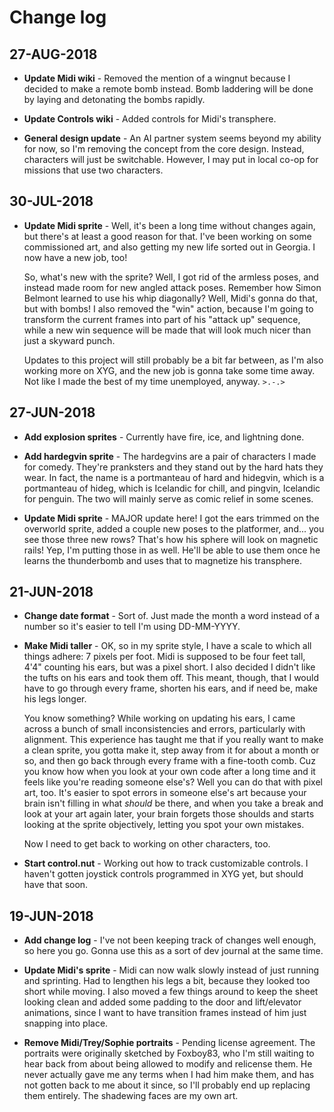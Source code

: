 # Change log

## 27-AUG-2018

* **Update Midi wiki** - Removed the mention of a wingnut because I decided to make a remote bomb instead. Bomb laddering will be done by laying and detonating the bombs rapidly.

* **Update Controls wiki** - Added controls for Midi's transphere.

* **General design update** - An AI partner system seems beyond my ability for now, so I'm removing the concept from the core design. Instead, characters will just be switchable. However, I may put in local co-op for missions that use two characters.

## 30-JUL-2018

* **Update Midi sprite** - Well, it's been a long time without changes again, but there's at least a good reason for that. I've been working on some commissioned art, and also getting my new life sorted out in Georgia. I now have a new job, too!

  So, what's new with the sprite? Well, I got rid of the armless poses, and instead made room for new angled attack poses. Remember how Simon Belmont learned to use his whip diagonally? Well, Midi's gonna do that, but with bombs! I also removed the "win" action, because I'm going to transform the current frames into part of his "attack up" sequence, while a new win sequence will be made that will look much nicer than just a skyward punch.
  
  Updates to this project will still probably be a bit far between, as I'm also working more on XYG, and the new job is gonna take some time away. Not like I made the best of my time unemployed, anyway. `>.-.>`

## 27-JUN-2018

* **Add explosion sprites** - Currently have fire, ice, and lightning done.

* **Add hardegvin sprite** - The hardegvins are a pair of characters I made for comedy. They're pranksters and they stand out by the hard hats they wear. In fact, the name is a portmanteau of hard and hidegvin, which is a portmanteau of hideg, which is Icelandic for chill, and pingvin, Icelandic for penguin. The two will mainly serve as comic relief in some scenes.

* **Update Midi sprite** - MAJOR update here! I got the ears trimmed on the overworld sprite, added a couple new poses to the platformer, and... you see those three new rows? That's how his sphere will look on magnetic rails! Yep, I'm putting those in as well. He'll be able to use them once he learns the thunderbomb and uses that to magnetize his transphere.

## 21-JUN-2018

* **Change date format** - Sort of. Just made the month a word instead of a number so it's easier to tell I'm using DD-MM-YYYY.

* **Make Midi taller** - OK, so in my sprite style, I have a scale to which all things adhere: 7 pixels per foot. Midi is supposed to be four feet tall, 4'4" counting his ears, but was a pixel short. I also decided I didn't like the tufts on his ears and took them off. This meant, though, that I would have to go through every frame, shorten his ears, and if need be, make his legs longer.

  You know something? While working on updating his ears, I came across a bunch of small inconsistencies and errors, particularly with alignment. This experience has taught me that if you really want to make a clean sprite, you gotta make it, step away from it for about a month or so, and then go back through every frame with a fine-tooth comb. Cuz you know how when you look at your own code after a long time and it feels like you're reading someone else's? Well you can do that with pixel art, too. It's easier to spot errors in someone else's art because your brain isn't filling in what *should* be there, and when you take a break and look at your art again later, your brain forgets those shoulds and starts looking at the sprite objectively, letting you spot your own mistakes.

	Now I need to get back to working on other characters, too.

* **Start control.nut** - Working out how to track customizable controls. I haven't gotten joystick controls programmed in XYG yet, but should have that soon.

## 19-JUN-2018

* **Add change log** - I've not been keeping track of changes well enough, so here you go. Gonna use this as a sort of dev journal at the same time.

* **Update Midi's sprite** - Midi can now walk slowly instead of just running and sprinting. Had to lengthen his legs a bit, because they looked too short while moving. I also moved a few things around to keep the sheet looking clean and added some padding to the door and lift/elevator animations, since I want to have transition frames instead of him just snapping into place.

* **Remove Midi/Trey/Sophie portraits** - Pending license agreement. The portraits were originally sketched by Foxboy83, who I'm still waiting to hear back from about being allowed to modify and relicense them. He never actually gave me any terms when I had him make them, and has not gotten back to me about it since, so I'll probably end up replacing them entirely. The shadewing faces are my own art.
